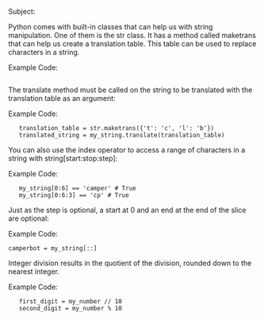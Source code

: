 Subject:

Python comes with built-in classes that can help us with string manipulation. 
One of them is the str class. It has a method called maketrans that can help us create a translation table. 
This table can be used to replace characters in a string.

Example Code:
```str.maketrans({'t': 'c', 'l': 'b'})
```

The translate method must be called on the string to be translated with the translation table as an argument:

Example Code:
```my_string = "tamperlot"
   translation_table = str.maketrans({'t': 'c', 'l': 'b'})
   translated_string = my_string.translate(translation_table)
```

You can also use the index operator to access a range of characters in a string with string[start:stop:step]:

Example Code:
```my_string = 'camperbot'
   my_string[0:6] == 'camper' # True
   my_string[0:6:3] == 'cp' # True
```

Just as the step is optional, a start at 0 and an end at the end of the slice are optional:

Example Code:
```my_string = 'camperbot'
camperbot = my_string[::]
```

Integer division results in the quotient of the division, rounded down to the nearest integer.

Example Code:
```my_number = 12
   first_digit = my_number // 10
   second_digit = my_number % 10
```
